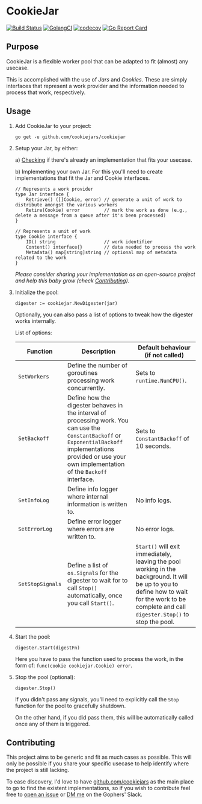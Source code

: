 # CookieJar

[![Build Status](https://travis-ci.org/cookiejars/cookiejar.svg?branch=master)](https://travis-ci.org/cookiejars/cookiejar)
[![GolangCI](https://golangci.com/badges/github.com/cookiejars/cookiejar.svg)](https://golangci.com/r/github.com/cookiejars/cookiejar)
[![codecov](https://codecov.io/gh/cookiejars/cookiejar/branch/master/graph/badge.svg)](https://codecov.io/gh/cookiejars/cookiejar)
[![Go Report Card](https://goreportcard.com/badge/github.com/cookiejars/cookiejar)](https://goreportcard.com/report/github.com/cookiejars/cookiejar)

## Purpose

CookieJar is a flexible worker pool that can be adapted to fit (almost) any usecase.

This is accomplished with the use of _Jars_ and _Cookies_. These are simply interfaces that represent a work provider
and the information needed to process that work, respectively.

## Usage

1. Add CookieJar to your project:

   `go get -u github.com/cookiejars/cookiejar`

2. Setup your Jar, by either:

   a) [Checking](https://github.com/cookiejars) if there's already an implementation that fits your usecase.

   b) Implementing your own Jar. For this you'll need to create implementations that fit the Jar and Cookie interfaces.

    ```golang
    // Represents a work provider
    type Jar interface {
        Retrieve() ([]Cookie, error) // generate a unit of work to distribute amongst the various workers
        Retire(Cookie) error         // mark the work as done (e.g., delete a message from a queue after it's been processed)
    }

    // Represents a unit of work
    type Cookie interface {
        ID() string                  // work identifier
        Content() interface{}        // data needed to process the work
        Metadata() map[string]string // optional map of metadata related to the work
    }
    ```

   _Please consider sharing your implementation as an open-source project and help this baby grow
   (check [Contributing](#contributing))._

3. Initialize the pool:

    ```golang
    digester := cookiejar.NewDigester(jar)
    ```

    Optionally, you can also pass a list of options to tweak how the digester works internally.

    List of options:

    Function | Description | Default behaviour (if not called)
    --- | --- | ---
    `SetWorkers` | Define the number of goroutines processing work concurrently. | Sets to `runtime.NumCPU()`.
    `SetBackoff` | Define how the digester behaves in the interval of processing work. You can use the `ConstantBackoff` or `ExponentialBackoff` implementations provided or use your own implementation of the `Backoff` interface. | Sets to `ConstantBackoff` of 10 seconds.
    `SetInfoLog` | Define info logger where internal information is written to. | No info logs.
    `SetErrorLog` | Define error logger where errors are written to. | No error logs.
    `SetStopSignals` | Define a list of `os.Signal`s for the digester to wait for to call `Stop()` automatically, once you call `Start()`. | `Start()` will exit immediately, leaving the pool working in the background. It will be up to you to define how to wait for the work to be complete and call `digester.Stop()` to stop the pool.

4. Start the pool:

    ```golang
    digester.Start(digestFn)
    ```

    Here you have to pass the function used to process the work, in the form of: `func(cookie cookiejar.Cookie) error`.

5. Stop the pool (optional):

    ```golang
    digester.Stop()
    ```

   If you didn't pass any signals, you'll need to explicitly call the `Stop` function for the pool to gracefully shutdown.

   On the other hand, if you did pass them, this will be automatically called once any of them is triggered.

## Contributing

This project aims to be generic and fit as much cases as possible. This will only be possible if you share your
specific usecase to help identify where the project is still lacking.

To ease discovery, I'd love to have [github.com/cookiejars](https://github.com/cookiejars) as the main place to go to
find the existent implementations, so if you wish to contribute feel free to [open an issue](https://github.com/cookiejars/cookiejar/issues/new) or
[DM me](https://gophers.slack.com/team/U6FQ0K82K) on the Gophers' Slack.
